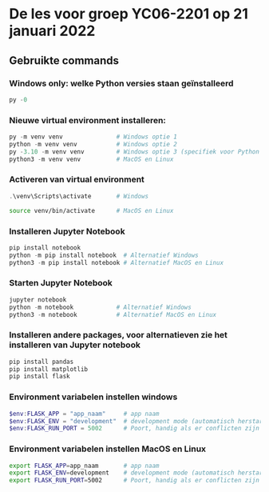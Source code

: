 # De les voor groep YC06-2201 op 21 januari 2022

## Gebruikte commands
### Windows only: welke Python versies staan geïnstalleerd
```powershell
py -0
```

### Nieuwe virtual environment installeren:
```powershell
py -m venv venv               # Windows optie 1
python -m venv venv           # Windows optie 2
py -3.10 -m venv venv         # Windows optie 3 (specifiek voor Python 3.10)
python3 -m venv venv          # MacOS en Linux
```

### Activeren van virtual environment
```powershell
.\venv\Scripts\activate       # Windows
```
```bash
source venv/bin/activate      # MacOS en Linux
```

### Installeren Jupyter Notebook
```powershell
pip install notebook
python -m pip install notebook  # Alternatief Windows
python3 -m pip install notebook # Alternatief MacOS en Linux
```

### Starten Jupyter Notebook
```powershell
jupyter notebook
python -m notebook            # Alternatief Windows
python3 -m notebook           # Alternatief MacOS en Linux
```

### Installeren andere packages, voor alternatieven zie het installeren van Jupyter notebook
```powershell
pip install pandas
pip install matplotlib
pip install flask
```

### Environment variabelen instellen windows
```powershell
$env:FLASK_APP = "app_naam"     # app naam
$env:FLASK_ENV = "development"  # development mode (automatisch herstarten bij het aanpassen van bestanden)
$env:FLASK_RUN_PORT = 5002      # Poort, handig als er conflicten zijn
```

### Environment variabelen instellen MacOS en Linux
```bash
export FLASK_APP=app_naam       # app naam
export FLASK_ENV=development    # development mode (automatisch herstarten bij het aanpassen van bestanden)
export FLASK_RUN_PORT=5002      # Poort, handig als er conflicten zijn
```
